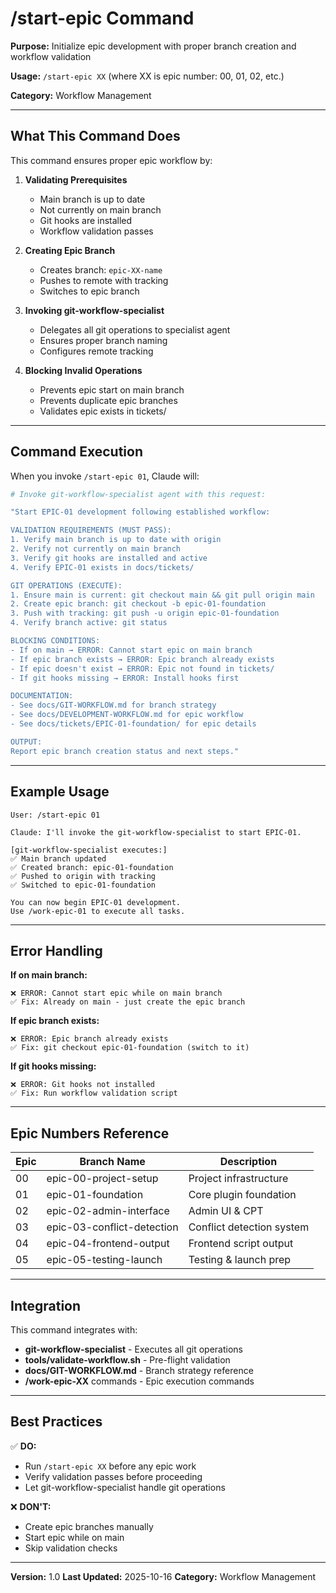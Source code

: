 # /start-epic Command

**Purpose:** Initialize epic development with proper branch creation and workflow validation

**Usage:** `/start-epic XX` (where XX is epic number: 00, 01, 02, etc.)

**Category:** Workflow Management

---

## What This Command Does

This command ensures proper epic workflow by:

1. **Validating Prerequisites**
   - Main branch is up to date
   - Not currently on main branch
   - Git hooks are installed
   - Workflow validation passes

2. **Creating Epic Branch**
   - Creates branch: `epic-XX-name`
   - Pushes to remote with tracking
   - Switches to epic branch

3. **Invoking git-workflow-specialist**
   - Delegates all git operations to specialist agent
   - Ensures proper branch naming
   - Configures remote tracking

4. **Blocking Invalid Operations**
   - Prevents epic start on main branch
   - Prevents duplicate epic branches
   - Validates epic exists in tickets/

---

## Command Execution

When you invoke `/start-epic 01`, Claude will:

```bash
# Invoke git-workflow-specialist agent with this request:

"Start EPIC-01 development following established workflow:

VALIDATION REQUIREMENTS (MUST PASS):
1. Verify main branch is up to date with origin
2. Verify not currently on main branch
3. Verify git hooks are installed and active
4. Verify EPIC-01 exists in docs/tickets/

GIT OPERATIONS (EXECUTE):
1. Ensure main is current: git checkout main && git pull origin main
2. Create epic branch: git checkout -b epic-01-foundation
3. Push with tracking: git push -u origin epic-01-foundation
4. Verify branch active: git status

BLOCKING CONDITIONS:
- If on main → ERROR: Cannot start epic on main branch
- If epic branch exists → ERROR: Epic branch already exists
- If epic doesn't exist → ERROR: Epic not found in tickets/
- If git hooks missing → ERROR: Install hooks first

DOCUMENTATION:
- See docs/GIT-WORKFLOW.md for branch strategy
- See docs/DEVELOPMENT-WORKFLOW.md for epic workflow
- See docs/tickets/EPIC-01-foundation/ for epic details

OUTPUT:
Report epic branch creation status and next steps."
```

---

## Example Usage

```
User: /start-epic 01

Claude: I'll invoke the git-workflow-specialist to start EPIC-01.

[git-workflow-specialist executes:]
✅ Main branch updated
✅ Created branch: epic-01-foundation
✅ Pushed to origin with tracking
✅ Switched to epic-01-foundation

You can now begin EPIC-01 development.
Use /work-epic-01 to execute all tasks.
```

---

## Error Handling

**If on main branch:**
```
❌ ERROR: Cannot start epic while on main branch
✅ Fix: Already on main - just create the epic branch
```

**If epic branch exists:**
```
❌ ERROR: Epic branch already exists
✅ Fix: git checkout epic-01-foundation (switch to it)
```

**If git hooks missing:**
```
❌ ERROR: Git hooks not installed
✅ Fix: Run workflow validation script
```

---

## Epic Numbers Reference

| Epic | Branch Name | Description |
|------|-------------|-------------|
| 00 | epic-00-project-setup | Project infrastructure |
| 01 | epic-01-foundation | Core plugin foundation |
| 02 | epic-02-admin-interface | Admin UI & CPT |
| 03 | epic-03-conflict-detection | Conflict detection system |
| 04 | epic-04-frontend-output | Frontend script output |
| 05 | epic-05-testing-launch | Testing & launch prep |

---

## Integration

This command integrates with:
- **git-workflow-specialist** - Executes all git operations
- **tools/validate-workflow.sh** - Pre-flight validation
- **docs/GIT-WORKFLOW.md** - Branch strategy reference
- **/work-epic-XX** commands - Epic execution commands

---

## Best Practices

✅ **DO:**
- Run `/start-epic XX` before any epic work
- Verify validation passes before proceeding
- Let git-workflow-specialist handle git operations

❌ **DON'T:**
- Create epic branches manually
- Start epic while on main
- Skip validation checks

---

**Version:** 1.0
**Last Updated:** 2025-10-16
**Category:** Workflow Management
